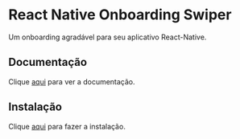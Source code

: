 # React Native Onboarding Swiper

Um onboarding agradável para seu aplicativo React-Native.

## Documentação

Clique [aqui](https://github.com/jfilter/react-native-onboarding-swiper) para ver a documentação.

## Instalação

Clique [aqui](https://www.npmjs.com/package/react-native-onboarding-swiper) para fazer a instalação.
